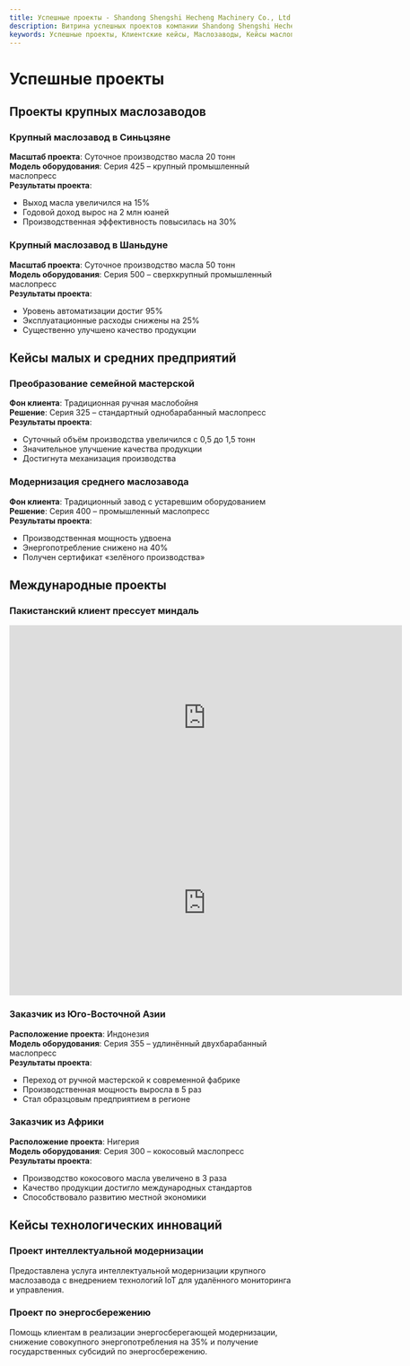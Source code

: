 ```yaml
---
title: Успешные проекты - Shandong Shengshi Hecheng Machinery Co., Ltd.
description: Витрина успешных проектов компании Shandong Shengshi Hecheng, включая проекты крупных маслозаводов, примеры малых и средних предприятий, международные кейсы, инновационные технологии, демонстрирующие практические результаты применения гидравлических маслопрессов.
keywords: Успешные проекты, Клиентские кейсы, Маслозаводы, Кейсы маслопресса, Крупные маслозаводы, Малые и средние предприятия, Международный рынок, Технологические инновации, Повышение эффективности производства, Увеличение выхода масла, Кейсы Shandong Shengshi Hecheng, Применение маслопрессового оборудования
---
```


# Успешные проекты

## Проекты крупных маслозаводов

### Крупный маслозавод в Синьцзяне

**Масштаб проекта**: Суточное производство масла 20 тонн  
**Модель оборудования**: Серия 425 – крупный промышленный маслопресс  
**Результаты проекта**:
- Выход масла увеличился на 15%  
- Годовой доход вырос на 2 млн юаней  
- Производственная эффективность повысилась на 30%  

### Крупный маслозавод в Шаньдуне

**Масштаб проекта**: Суточное производство масла 50 тонн  
**Модель оборудования**: Серия 500 – сверхкрупный промышленный маслопресс  
**Результаты проекта**:
- Уровень автоматизации достиг 95%  
- Эксплуатационные расходы снижены на 25%  
- Существенно улучшено качество продукции  

## Кейсы малых и средних предприятий

### Преобразование семейной мастерской

**Фон клиента**: Традиционная ручная маслобойня  
**Решение**: Серия 325 – стандартный однобарабанный маслопресс  
**Результаты проекта**:
- Суточный объём производства увеличился с 0,5 до 1,5 тонн  
- Значительное улучшение качества продукции  
- Достигнута механизация производства  

### Модернизация среднего маслозавода

**Фон клиента**: Традиционный завод с устаревшим оборудованием  
**Решение**: Серия 400 – промышленный маслопресс  
**Результаты проекта**:
- Производственная мощность удвоена  
- Энергопотребление снижено на 40%  
- Получен сертификат «зелёного производства»  

## Международные проекты

### Пакистанский клиент прессует миндаль
<div class="video-container">
  <iframe width="700" height="330" src="https://www.youtube.com/embed/rM4hgCIApAg" frameborder="0" allow="accelerometer; autoplay; clipboard-write; encrypted-media; gyroscope; picture-in-picture" allowfullscreen></iframe>
</div>
<div class="video-container">
  <iframe width="700" height="330" src="https://www.youtube.com/embed/kSeQ570mtvo" frameborder="0" allow="accelerometer; autoplay; clipboard-write; encrypted-media; gyroscope; picture-in-picture" allowfullscreen></iframe>
</div>

### Заказчик из Юго-Восточной Азии

**Расположение проекта**: Индонезия  
**Модель оборудования**: Серия 355 – удлинённый двухбарабанный маслопресс  
**Результаты проекта**:
- Переход от ручной мастерской к современной фабрике  
- Производственная мощность выросла в 5 раз  
- Стал образцовым предприятием в регионе  

### Заказчик из Африки

**Расположение проекта**: Нигерия  
**Модель оборудования**: Серия 300 – кокосовый маслопресс  
**Результаты проекта**:
- Производство кокосового масла увеличено в 3 раза  
- Качество продукции достигло международных стандартов  
- Способствовало развитию местной экономики  

## Кейсы технологических инноваций

### Проект интеллектуальной модернизации

Предоставлена услуга интеллектуальной модернизации крупного маслозавода с внедрением технологий IoT для удалённого мониторинга и управления.  

### Проект по энергосбережению

Помощь клиентам в реализации энергосберегающей модернизации, снижение совокупного энергопотребления на 35% и получение государственных субсидий по энергосбережению.  
